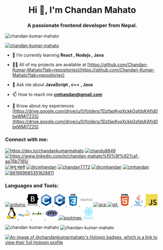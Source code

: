 <h1 align="center">Hi 👋, I'm Chandan Mahato</h1>
<h3 align="center">A passionate frontend developer from Nepal.</h3>

<p align="left"> <img src="https://komarev.com/ghpvc/?username=chandan-kumar-mahato&label=Profile%20views&color=0e75b6&style=flat" alt="chandan-kumar-mahato" /> </p>

<p align="left"> <a href="https://github.com/ryo-ma/github-profile-trophy"><img src="https://github-profile-trophy.vercel.app/?username=chandan-kumar-mahato" alt="chandan-kumar-mahato" /></a> </p>

- 🌱 I’m currently learning **React , Nodejs , Java**

- 👨‍💻 All of my projects are available at [https://github.com/Chandan-Kumar-Mahato?tab=repositories](https://github.com/Chandan-Kumar-Mahato?tab=repositories)

- 💬 Ask me about **JavaScript , c++ , Java**

- 📫 How to reach me **cmhandan@gmail.com**

- 📄 Know about my experiences [https://drive.google.com/drive/u/0/folders/1DzfapKyqXckkGsfdsKAfId0beWMI7Z2S](https://drive.google.com/drive/u/0/folders/1DzfapKyqXckkGsfdsKAfId0beWMI7Z2S)

<h3 align="left">Connect with me:</h3>
<p align="left">
<a href="https://dev.to/https://dev.to/chandankumarmahato" target="blank"><img align="center" src="https://raw.githubusercontent.com/rahuldkjain/github-profile-readme-generator/master/src/images/icons/Social/devto.svg" alt="https://dev.to/chandankumarmahato" height="30" width="40" /></a>
<a href="https://twitter.com/chandu8849" target="blank"><img align="center" src="https://raw.githubusercontent.com/rahuldkjain/github-profile-readme-generator/master/src/images/icons/Social/twitter.svg" alt="chandu8849" height="30" width="40" /></a>
<a href="https://linkedin.com/in/https://www.linkedin.com/in/chandan-mahato%f0%9f%92%af-aa76b7165/" target="blank"><img align="center" src="https://raw.githubusercontent.com/rahuldkjain/github-profile-readme-generator/master/src/images/icons/Social/linked-in-alt.svg" alt="https://www.linkedin.com/in/chandan-mahato%f0%9f%92%af-aa76b7165/" height="30" width="40" /></a>
<a href="https://fb.com/चन्दु महतो" target="blank"><img align="center" src="https://raw.githubusercontent.com/rahuldkjain/github-profile-readme-generator/master/src/images/icons/Social/facebook.svg" alt="चन्दु महतो" height="30" width="40" /></a>
<a href="https://medium.com/@cmhandan" target="blank"><img align="center" src="https://raw.githubusercontent.com/rahuldkjain/github-profile-readme-generator/master/src/images/icons/Social/medium.svg" alt="@cmhandan" height="30" width="40" /></a>
<a href="https://www.codechef.com/users/chandan7772" target="blank"><img align="center" src="https://cdn.jsdelivr.net/npm/simple-icons@3.1.0/icons/codechef.svg" alt="chandan7772" height="30" width="40" /></a>
<a href="https://www.hackerrank.com/@cmhandan" target="blank"><img align="center" src="https://raw.githubusercontent.com/rahuldkjain/github-profile-readme-generator/master/src/images/icons/Social/hackerrank.svg" alt="@cmhandan" height="30" width="40" /></a>
<a href="https://www.leetcode.com/cmhandan" target="blank"><img align="center" src="https://raw.githubusercontent.com/rahuldkjain/github-profile-readme-generator/master/src/images/icons/Social/leet-code.svg" alt="cmhandan" height="30" width="40" /></a>
<a href="https://discord.gg/861969685351628811" target="blank"><img align="center" src="https://raw.githubusercontent.com/rahuldkjain/github-profile-readme-generator/master/src/images/icons/Social/discord.svg" alt="861969685351628811" height="30" width="40" /></a>
</p>

<h3 align="left">Languages and Tools:</h3>
<p align="left"> <a href="https://www.arduino.cc/" target="_blank" rel="noreferrer"> <img src="https://cdn.worldvectorlogo.com/logos/arduino-1.svg" alt="arduino" width="40" height="40"/> </a> <a href="https://getbootstrap.com" target="_blank" rel="noreferrer"> <img src="https://raw.githubusercontent.com/devicons/devicon/master/icons/bootstrap/bootstrap-plain-wordmark.svg" alt="bootstrap" width="40" height="40"/> </a> <a href="https://www.cprogramming.com/" target="_blank" rel="noreferrer"> <img src="https://raw.githubusercontent.com/devicons/devicon/master/icons/c/c-original.svg" alt="c" width="40" height="40"/> </a> <a href="https://www.w3schools.com/cpp/" target="_blank" rel="noreferrer"> <img src="https://raw.githubusercontent.com/devicons/devicon/master/icons/cplusplus/cplusplus-original.svg" alt="cplusplus" width="40" height="40"/> </a> <a href="https://www.w3schools.com/css/" target="_blank" rel="noreferrer"> <img src="https://raw.githubusercontent.com/devicons/devicon/master/icons/css3/css3-original-wordmark.svg" alt="css3" width="40" height="40"/> </a> <a href="https://expressjs.com" target="_blank" rel="noreferrer"> <img src="https://raw.githubusercontent.com/devicons/devicon/master/icons/express/express-original-wordmark.svg" alt="express" width="40" height="40"/> </a> <a href="https://cloud.google.com" target="_blank" rel="noreferrer"> <img src="https://www.vectorlogo.zone/logos/google_cloud/google_cloud-icon.svg" alt="gcp" width="40" height="40"/> </a> <a href="https://git-scm.com/" target="_blank" rel="noreferrer"> <img src="https://www.vectorlogo.zone/logos/git-scm/git-scm-icon.svg" alt="git" width="40" height="40"/> </a> <a href="https://www.w3.org/html/" target="_blank" rel="noreferrer"> <img src="https://raw.githubusercontent.com/devicons/devicon/master/icons/html5/html5-original-wordmark.svg" alt="html5" width="40" height="40"/> </a> <a href="https://www.java.com" target="_blank" rel="noreferrer"> <img src="https://raw.githubusercontent.com/devicons/devicon/master/icons/java/java-original.svg" alt="java" width="40" height="40"/> </a> <a href="https://developer.mozilla.org/en-US/docs/Web/JavaScript" target="_blank" rel="noreferrer"> <img src="https://raw.githubusercontent.com/devicons/devicon/master/icons/javascript/javascript-original.svg" alt="javascript" width="40" height="40"/> </a> <a href="https://www.linux.org/" target="_blank" rel="noreferrer"> <img src="https://raw.githubusercontent.com/devicons/devicon/master/icons/linux/linux-original.svg" alt="linux" width="40" height="40"/> </a> <a href="https://www.mysql.com/" target="_blank" rel="noreferrer"> <img src="https://raw.githubusercontent.com/devicons/devicon/master/icons/mysql/mysql-original-wordmark.svg" alt="mysql" width="40" height="40"/> </a> <a href="https://nodejs.org" target="_blank" rel="noreferrer"> <img src="https://raw.githubusercontent.com/devicons/devicon/master/icons/nodejs/nodejs-original-wordmark.svg" alt="nodejs" width="40" height="40"/> </a> <a href="https://www.php.net" target="_blank" rel="noreferrer"> <img src="https://raw.githubusercontent.com/devicons/devicon/master/icons/php/php-original.svg" alt="php" width="40" height="40"/> </a> <a href="https://postman.com" target="_blank" rel="noreferrer"> <img src="https://www.vectorlogo.zone/logos/getpostman/getpostman-icon.svg" alt="postman" width="40" height="40"/> </a> <a href="https://reactjs.org/" target="_blank" rel="noreferrer"> <img src="https://raw.githubusercontent.com/devicons/devicon/master/icons/react/react-original-wordmark.svg" alt="react" width="40" height="40"/> </a> </p>

<p><img align="left" src="https://github-readme-stats.vercel.app/api/top-langs?username=chandan-kumar-mahato&show_icons=true&locale=en&layout=compact" alt="chandan-kumar-mahato" /></p>

<p>&nbsp;<img align="center" src="https://github-readme-stats.vercel.app/api?username=chandan-kumar-mahato&show_icons=true&locale=en" alt="chandan-kumar-mahato" /></p>

[![An image of @chandankumarmahato's Holopin badges, which is a link to view their full Holopin profile](https://holopin.me/chandankumarmahato)](https://holopin.io/@chandankumarmahato)